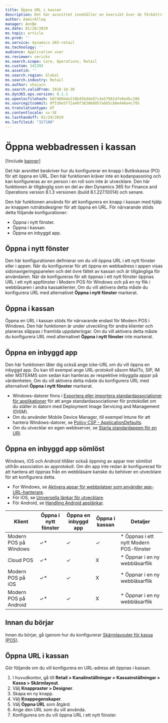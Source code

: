 ```yaml
---
title: Öppna URL i kassan
description: Det här avsnittet innehåller en översikt över de förbättringar som har gjorts i produkt- och kundsökfunktionen i Microsoft Dynamics 365 for Retail.
author: AamirAllaq
manager: AnnBe
ms.date: 01/28/2019
ms.topic: article
ms.prod: ''
ms.service: dynamics-365-retail
ms.technology: ''
audience: Application user
ms.reviewer: sericks
ms.search.scope: Core, Operations, Retail
ms.custom: 141393
ms.assetid: ''
ms.search.region: Global
ms.search.industry: Retail
ms.author: shajain
ms.search.validFrom: 2018-10-30
ms.dyn365.ops.version: 8.1.1
ms.openlocfilehash: b07406b4e218b45bdde87c4a579814fe0edbc286
ms.sourcegitcommit: 0f530e5f72a40f383868957a6b5cb0e446e4c795
ms.translationtype: HT
ms.contentlocale: sv-SE
ms.lasthandoff: 01/29/2019
ms.locfileid: "327100"
---
```

# <a name="open-url-in-pos"></a>Öppna webbadressen i kassan

[!include [banner](includes/banner.md)]

Det här avsnittet beskriver hur du konfigurerar en knapp i Butikskassa (PO) för att öppna en URL. Den här funktionen kräver inte en kodanpassning och kan konfigureras av en person i en roll som inte är utvecklare. Den här funktionen är tillgänglig som en del av den Dynamics 365 for Finance and Operations version 8.1.3 versionen (build 8.1.227.10014) och senare. 

Den här funktionen används för att konfigurera en knapp i kassan med hjälp av knappen rutnätsdesigner för att öppna en URL. För närvarande stöds detta följande konfigurationer:

- Öppna i nytt fönster.
- Öppna i kassan.
- Öppna en inbyggd app.

## <a name="open-in-new-window"></a>Öppna i nytt fönster

Den här konfigurationen definierar om du vill öppna URL i ett nytt fönster eller i appen. När du konfigurerar för att öppna en webbadress i appen visas sidonavigeringspanelen och det övre fältet av kassan och är tillgängliga för användaren. När de konfigureras för att öppnas i ett nytt fönster öppnas URL i ett nytt appfönster i Modern POS för Windows och på en ny flik i webbläsaren i andra kassaklienter. Om du vill aktivera detta måste du konfigurera URL med alternativet **Öppna i nytt fönster** markerat.

## <a name="open-within-pos"></a>Öppna i kassan

Öppna en URL i kassan stöds för närvarande endast för Modern POS i Windows. Den här funktionen är under utveckling för andra klienter och planeras släppas i framtida uppdateringar. Om du vill aktivera detta måste du konfigurera URL med alternativet **Öppna i nytt fönster** inte markerat.

## <a name="open-a-native-app"></a>Öppna en inbyggd app

Den här funktionen låter dig också ange icke-URL om du vill öppna en inbyggd app. Du kan till exempel ange URL-protokoll såsom MailTo, SIP, IM eller MSTEAMS som sedan kan hanteras av respektive inbyggda appar på värdenheten. Om du vill aktivera detta måste du konfigurera URL med alternativet **Öppna i nytt fönster** markerat.

- Windows-datorer finns i [Exportera eller importera standardassociationer för applikationer](https://docs.microsoft.com/windows-hardware/manufacture/desktop/export-or-import-default-application-associations) för att ange standardassociationer för protokollet om du ställer in datorn med Deployment Image Servicing and Management (DISM).
- Om du använder Mobile Device Manager, till exempel Intune för att hantera Windows-datorer, se [Policy CSP - ApplicationDefaults](https://docs.microsoft.com/windows/client-management/mdm/policy-csp-applicationdefaults).
- Om du utvecklar en egen webbserver, se [Starta standardappen för en URI](https://docs.microsoft.com/windows/uwp/launch-resume/launch-default-app).

## <a name="open-a-native-app-seamlessly"></a>Öppna en inbyggd app sömlöst

Windows, iOS och Android tillåter också öppning av appar mer sömlöst utifrån association av approtokoll. Om din app inte redan är konfigurerad för att hantera att öppnas från en webbläsare kanske du behöver en utvecklare för att konfigurera detta.

- For Windows, se [Aktivera appar för webbplatser som använder app-URL-hanterare](https://docs.microsoft.com/windows/uwp/launch-resume/web-to-app-linking).
- För iOS, se [Universella länkar för utvecklare](https://developer.apple.com/ios/universal-links/).
- För Android, se [Handling Android applänkar](https://developer.android.com/training/app-links/).

| Klient                | Öppna i nytt fönster | Öppna en inbyggd app | Öppna i kassan | Detaljer                           |
|-----------------------|--------------------|-----------------|-----------------|-----------------------------------|
| Modern POS på Windows | ✓\*                | ✓               | ✓              | \* Öppnas i ett nytt Modern POS-fönster |
| Cloud POS             | ✓\*                | ✓               | X              | \* Öppnar i en ny webbläsarflik        |
| Modern POS på iOS     | ✓\*                | ✓               | X              | \* Öppnar i en ny webbläsarflik        |
| Modern POS på Android | ✓\*                | ✓               | X              | \* Öppnar i en ny webbläsarflik        |

## <a name="before-you-begin"></a>Innan du börjar

Innan du börjar, gå igenom hur du konfigurerar [Skärmlayouter för kassa (POS)](pos-screen-layouts.md).

## <a name="open-url-in-pos"></a>Öppna URL i kassan

Gör följande om du vill konfigurera en URL-adress att öppnas i kassan.

1. I huvudkontor, gå till **Retail \> Kanalinställningar \> Kassainställningar \> Kassa \> Skärmlayout**.
2. Välj **Knappraster \> Designer**.
3. Skapa en ny knapp.
4. Välj **Knappegenskaper**.
5. Välj **Öppna URL** som åtgärd.
6. Ange den URL som du vill använda.
7. Konfigurera om du vill öppna URL i ett nytt fönster.
